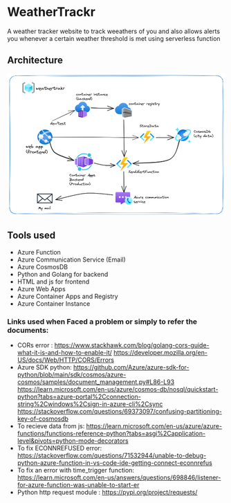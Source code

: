 # WeatherTrackr
A weather tracker website to track weeathers of you and also allows alerts you whenever a certain weather threshold is met using serverless function

## Architecture
<img src="https://github.com/rghdrizzle/WeatherTrackr/blob/main/arch.png">

## Tools used
- Azure Function
- Azure Communication Service (Email)
- Azure CosmosDB
- Python and Golang for backend
- HTML and js for frontend
- Azure Web Apps
- Azure Container Apps and Registry
- Azure Container Instance

### Links used when Faced a problem or simply to refer the documents:
- CORs error : https://www.stackhawk.com/blog/golang-cors-guide-what-it-is-and-how-to-enable-it/ https://developer.mozilla.org/en-US/docs/Web/HTTP/CORS/Errors
- Azure SDK python: https://github.com/Azure/azure-sdk-for-python/blob/main/sdk/cosmos/azure-cosmos/samples/document_management.py#L86-L93
  https://learn.microsoft.com/en-us/azure/cosmos-db/nosql/quickstart-python?tabs=azure-portal%2Cconnection-string%2Cwindows%2Csign-in-azure-cli%2Csync
  https://stackoverflow.com/questions/69373097/confusing-partitioning-key-of-cosmosdb
- To recieve data from js: https://learn.microsoft.com/en-us/azure/azure-functions/functions-reference-python?tabs=asgi%2Capplication-level&pivots=python-mode-decorators
- To fix ECONNREFUSED error: https://stackoverflow.com/questions/71532944/unable-to-debug-python-azure-function-in-vs-code-ide-getting-connect-econnrefus
- To fix an error with time_trigger function: https://learn.microsoft.com/en-us/answers/questions/698846/listener-for-azure-function-was-unable-to-start-er
- Python http request module : https://pypi.org/project/requests/

